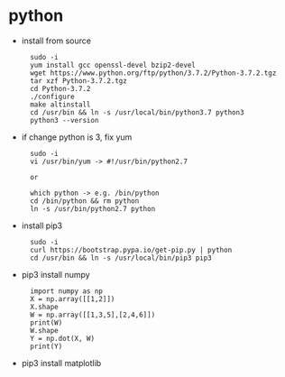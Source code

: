 # python

- install from source

        sudo -i
        yum install gcc openssl-devel bzip2-devel
        wget https://www.python.org/ftp/python/3.7.2/Python-3.7.2.tgz
        tar xzf Python-3.7.2.tgz
        cd Python-3.7.2
        ./configure
        make altinstall
        cd /usr/bin && ln -s /usr/local/bin/python3.7 python3
        python3 --version

- if change python is 3, fix yum

        sudo -i
        vi /usr/bin/yum -> #!/usr/bin/python2.7

        or

        which python -> e.g. /bin/python
        cd /bin/python && rm python
        ln -s /usr/bin/python2.7 python

- install pip3

        sudo -i
        curl https://bootstrap.pypa.io/get-pip.py | python
        cd /usr/bin && ln -s /usr/local/bin/pip3 pip3

- pip3 install numpy

        import numpy as np
        X = np.array([[1,2]])
        X.shape
        W = np.array([[1,3,5],[2,4,6]])
        print(W)
        W.shape
        Y = np.dot(X, W)
        print(Y)

- pip3 install matplotlib
